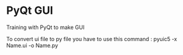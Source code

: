 # PyQt GUI
 Training with PyQt to make GUI

 To convert ui file to py file you have to use this command :
 <B2> pyuic5 -x Name.ui -o Name.py </B2>
